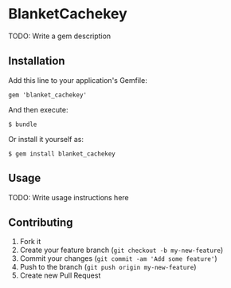 # BlanketCachekey

TODO: Write a gem description

## Installation

Add this line to your application's Gemfile:

    gem 'blanket_cachekey'

And then execute:

    $ bundle

Or install it yourself as:

    $ gem install blanket_cachekey

## Usage

TODO: Write usage instructions here

## Contributing

1. Fork it
2. Create your feature branch (`git checkout -b my-new-feature`)
3. Commit your changes (`git commit -am 'Add some feature'`)
4. Push to the branch (`git push origin my-new-feature`)
5. Create new Pull Request
